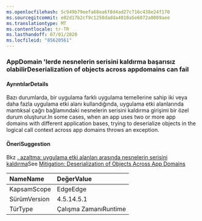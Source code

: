 ```yaml
---
ms.openlocfilehash: 5c949b79eefa68ea6f8d4ad27c716c438e24f170
ms.sourcegitcommit: e02d17b2cf9c1258dadda4810a5e6072a0089aee
ms.translationtype: MT
ms.contentlocale: tr-TR
ms.lasthandoff: 07/01/2020
ms.locfileid: "85620561"
---
```

### <a name="deserialization-of-objects-across-appdomains-can-fail"></a><span data-ttu-id="7c3f3-101">AppDomain 'lerde nesnelerin serisini kaldırma başarısız olabilir</span><span class="sxs-lookup"><span data-stu-id="7c3f3-101">Deserialization of objects across appdomains can fail</span></span>

#### <a name="details"></a><span data-ttu-id="7c3f3-102">Ayrıntılar</span><span class="sxs-lookup"><span data-stu-id="7c3f3-102">Details</span></span>

<span data-ttu-id="7c3f3-103">Bazı durumlarda, bir uygulama farklı uygulama temellerine sahip iki veya daha fazla uygulama etki alanı kullandığında, uygulama etki alanlarında mantıksal çağrı bağlamındaki nesnelerin serisini kaldırma girişimi bir özel durum oluşturur.</span><span class="sxs-lookup"><span data-stu-id="7c3f3-103">In some cases, when an app uses two or more app domains with different application bases, trying to deserialize objects in the logical call context across app domains throws an exception.</span></span>

#### <a name="suggestion"></a><span data-ttu-id="7c3f3-104">Öneri</span><span class="sxs-lookup"><span data-stu-id="7c3f3-104">Suggestion</span></span>

<span data-ttu-id="7c3f3-105">Bkz [. azaltma: uygulama etki alanları arasında nesnelerin serisini kaldırma](~/docs/framework/migration-guide/mitigation-deserialization-of-objects-across-app-domains.md)</span><span class="sxs-lookup"><span data-stu-id="7c3f3-105">See [Mitigation: Deserialization of Objects Across App Domains](~/docs/framework/migration-guide/mitigation-deserialization-of-objects-across-app-domains.md)</span></span>

| <span data-ttu-id="7c3f3-106">Name</span><span class="sxs-lookup"><span data-stu-id="7c3f3-106">Name</span></span>    | <span data-ttu-id="7c3f3-107">Değer</span><span class="sxs-lookup"><span data-stu-id="7c3f3-107">Value</span></span>       |
|:--------|:------------|
| <span data-ttu-id="7c3f3-108">Kapsam</span><span class="sxs-lookup"><span data-stu-id="7c3f3-108">Scope</span></span>   |<span data-ttu-id="7c3f3-109">Edge</span><span class="sxs-lookup"><span data-stu-id="7c3f3-109">Edge</span></span>|
|<span data-ttu-id="7c3f3-110">Sürüm</span><span class="sxs-lookup"><span data-stu-id="7c3f3-110">Version</span></span>|<span data-ttu-id="7c3f3-111">4.5.1</span><span class="sxs-lookup"><span data-stu-id="7c3f3-111">4.5.1</span></span>|
|<span data-ttu-id="7c3f3-112">Tür</span><span class="sxs-lookup"><span data-stu-id="7c3f3-112">Type</span></span>|<span data-ttu-id="7c3f3-113">Çalışma Zamanı</span><span class="sxs-lookup"><span data-stu-id="7c3f3-113">Runtime</span></span>|
